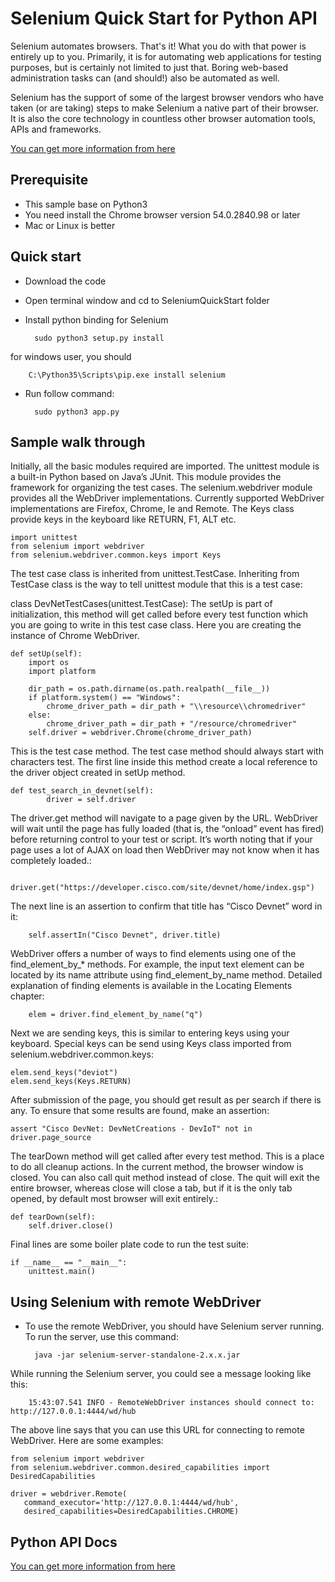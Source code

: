 # Selenium Quick Start for Python API

Selenium automates browsers. That's it! What you do with that power is entirely up to you. Primarily, it is for automating web applications for testing purposes, but is certainly not limited to just that. Boring web-based administration tasks can (and should!) also be automated as well.

Selenium has the support of some of the largest browser vendors who have taken (or are taking) steps to make Selenium a native part of their browser. It is also the core technology in countless other browser automation tools, APIs and frameworks.

[You can get more information from here](http://selenium-python.readthedocs.io/)

## Prerequisite
* This sample base on Python3
* You need install the Chrome browser version 54.0.2840.98  or later
* Mac or Linux is better

## Quick start

* Download the code
* Open terminal window and cd to SeleniumQuickStart folder
* Install python binding for Selenium
    
        sudo python3 setup.py install

for windows user, you should
    
        C:\Python35\Scripts\pip.exe install selenium
        
* Run follow command:
    
        sudo python3 app.py
     
## Sample walk through
Initially, all the basic modules required are imported. The unittest module is a built-in Python based on Java’s JUnit. This module provides the framework for organizing the test cases. The selenium.webdriver module provides all the WebDriver implementations. Currently supported WebDriver implementations are Firefox, Chrome, Ie and Remote. The Keys class provide keys in the keyboard like RETURN, F1, ALT etc.

    import unittest
    from selenium import webdriver
    from selenium.webdriver.common.keys import Keys

The test case class is inherited from unittest.TestCase. Inheriting from TestCase class is the way to tell unittest module that this is a test case:

class DevNetTestCases(unittest.TestCase):
The setUp is part of initialization, this method will get called before every test function which you are going to write in this test case class. Here you are creating the instance of Chrome WebDriver.

    def setUp(self):
        import os
        import platform

        dir_path = os.path.dirname(os.path.realpath(__file__))
        if platform.system() == "Windows":
            chrome_driver_path = dir_path + "\\resource\\chromedriver"
        else:
            chrome_driver_path = dir_path + "/resource/chromedriver"
        self.driver = webdriver.Chrome(chrome_driver_path)
        
This is the test case method. The test case method should always start with characters test. The first line inside this method create a local reference to the driver object created in setUp method.

    def test_search_in_devnet(self):
            driver = self.driver
            
The driver.get method will navigate to a page given by the URL. WebDriver will wait until the page has fully loaded (that is, the “onload” event has fired) before returning control to your test or script. It’s worth noting that if your page uses a lot of AJAX on load then WebDriver may not know when it has completely loaded.:

        driver.get("https://developer.cisco.com/site/devnet/home/index.gsp")

The next line is an assertion to confirm that title has “Cisco Devnet” word in it:

        self.assertIn("Cisco Devnet", driver.title)
        
WebDriver offers a number of ways to find elements using one of the find_element_by_* methods. For example, the input text element can be located by its name attribute using find_element_by_name method. Detailed explanation of finding elements is available in the Locating Elements chapter:

        elem = driver.find_element_by_name("q")

Next we are sending keys, this is similar to entering keys using your keyboard. Special keys can be send using Keys class imported from selenium.webdriver.common.keys:

    elem.send_keys("deviot")
    elem.send_keys(Keys.RETURN)
After submission of the page, you should get result as per search if there is any. To ensure that some results are found, make an assertion:

    assert "Cisco DevNet: DevNetCreations - DevIoT" not in driver.page_source

The tearDown method will get called after every test method. This is a place to do all cleanup actions. In the current method, the browser window is closed. You can also call quit method instead of close. The quit will exit the entire browser, whereas close will close a tab, but if it is the only tab opened, by default most browser will exit entirely.:

    def tearDown(self):
        self.driver.close()

Final lines are some boiler plate code to run the test suite:

    if __name__ == "__main__":
        unittest.main()
        
        
## Using Selenium with remote WebDriver
* To use the remote WebDriver, you should have Selenium server running. To run the server, use this command:
    
        java -jar selenium-server-standalone-2.x.x.jar
While running the Selenium server, you could see a message looking like this:
        
        15:43:07.541 INFO - RemoteWebDriver instances should connect to: http://127.0.0.1:4444/wd/hub
The above line says that you can use this URL for connecting to remote WebDriver. Here are some examples:
    
    from selenium import webdriver
    from selenium.webdriver.common.desired_capabilities import DesiredCapabilities
    
    driver = webdriver.Remote(
       command_executor='http://127.0.0.1:4444/wd/hub',
       desired_capabilities=DesiredCapabilities.CHROME)
       
       
## Python API Docs
[You can get more information from here](http://selenium-python.readthedocs.io/)
    
